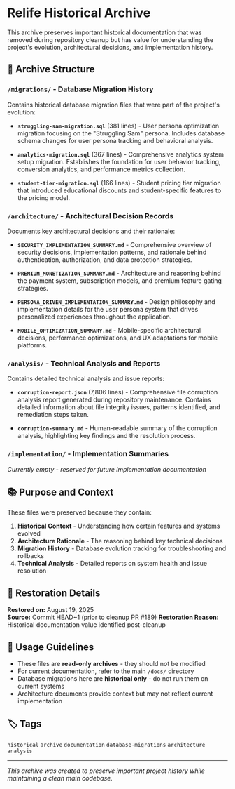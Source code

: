# Relife Historical Archive

This archive preserves important historical documentation that was removed during repository cleanup but has value for understanding the project's evolution, architectural decisions, and implementation history.

## 📁 Archive Structure

### `/migrations/` - Database Migration History
Contains historical database migration files that were part of the project's evolution:

- **`struggling-sam-migration.sql`** (381 lines) - User persona optimization migration focusing on the "Struggling Sam" persona. Includes database schema changes for user persona tracking and behavioral analysis.

- **`analytics-migration.sql`** (367 lines) - Comprehensive analytics system setup migration. Establishes the foundation for user behavior tracking, conversion analytics, and performance metrics collection.

- **`student-tier-migration.sql`** (166 lines) - Student pricing tier migration that introduced educational discounts and student-specific features to the pricing model.

### `/architecture/` - Architectural Decision Records
Documents key architectural decisions and their rationale:

- **`SECURITY_IMPLEMENTATION_SUMMARY.md`** - Comprehensive overview of security decisions, implementation patterns, and rationale behind authentication, authorization, and data protection strategies.

- **`PREMIUM_MONETIZATION_SUMMARY.md`** - Architecture and reasoning behind the payment system, subscription models, and premium feature gating strategies.

- **`PERSONA_DRIVEN_IMPLEMENTATION_SUMMARY.md`** - Design philosophy and implementation details for the user persona system that drives personalized experiences throughout the application.

- **`MOBILE_OPTIMIZATION_SUMMARY.md`** - Mobile-specific architectural decisions, performance optimizations, and UX adaptations for mobile platforms.

### `/analysis/` - Technical Analysis and Reports
Contains detailed technical analysis and issue reports:

- **`corruption-report.json`** (7,806 lines) - Comprehensive file corruption analysis report generated during repository maintenance. Contains detailed information about file integrity issues, patterns identified, and remediation steps taken.

- **`corruption-summary.md`** - Human-readable summary of the corruption analysis, highlighting key findings and the resolution process.

### `/implementation/` - Implementation Summaries
*Currently empty - reserved for future implementation documentation*

## 📚 Purpose and Context

These files were preserved because they contain:

1. **Historical Context** - Understanding how certain features and systems evolved
2. **Architecture Rationale** - The reasoning behind key technical decisions
3. **Migration History** - Database evolution tracking for troubleshooting and rollbacks
4. **Technical Analysis** - Detailed reports on system health and issue resolution

## 🔄 Restoration Details

**Restored on:** August 19, 2025  
**Source:** Commit HEAD~1 (prior to cleanup PR #189)
**Restoration Reason:** Historical documentation value identified post-cleanup

## 🚀 Usage Guidelines

- These files are **read-only archives** - they should not be modified
- For current documentation, refer to the main `/docs/` directory
- Database migrations here are **historical only** - do not run them on current systems
- Architecture documents provide context but may not reflect current implementation

## 🏷️ Tags
`historical` `archive` `documentation` `database-migrations` `architecture` `analysis`

---

*This archive was created to preserve important project history while maintaining a clean main codebase.*